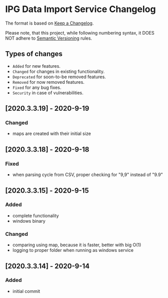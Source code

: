 # IPG Data Import Service Changelog

The format is based on [Keep a Changelog](http://keepachangelog.com/en/1.0.0/).

Please note, that this project, while following numbering syntax, it DOES NOT
adhere to [Semantic Versioning](http://semver.org/spec/v2.0.0.html) rules.

## Types of changes

* ```Added``` for new features.
* ```Changed``` for changes in existing functionality.
* ```Deprecated``` for soon-to-be removed features.
* ```Removed``` for now removed features.
* ```Fixed``` for any bug fixes.
* ```Security``` in case of vulnerabilities.

## [2020.3.3.19] - 2020-9-19

### Changed
- maps are created with their initial size

## [2020.3.3.18] - 2020-9-18

### Fixed
- when parsing cycle from CSV, proper checking for "9,9" instead of "9.9"

## [2020.3.3.15] - 2020-9-15

### Added
- complete functionality
- windows binary

### Changed
- comparing using map, because it is faster, better with big O(1)
- logging to proper folder when running as windows service

## [2020.3.3.14] - 2020-9-14

### Added
- initial commit
